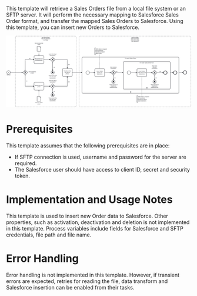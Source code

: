 This template will retrieve a Sales Orders file from a local file system or an SFTP server. It will perform the necessary mapping to Salesforce Sales Order format, and transfer the mapped Sales Orders to Salesforce.
Using this template, you can insert new Orders to Salesforce.

![Template](assets/Generic_JSON_Order_File_to_Salesforce.svg)

# Prerequisites

This template assumes that the following prerequisites are in place:

- If SFTP connection is used, username and password for the server are required.
- The Salesforce user should have access to client ID, secret and security token.

# Implementation and Usage Notes

This template is used to insert new Order data to Salesforce. Other properties, such as activation, deactivation and deletion is not implemented in this template.
Process variables include fields for Salesforce and SFTP credentials, file path and file name.

# Error Handling

Error handling is not implemented in this template.
However, if transient errors are expected, retries for reading the file, data transform and Salesforce insertion can be enabled from their tasks.